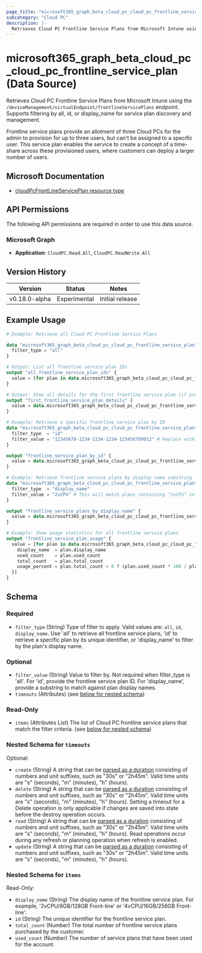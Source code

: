 ```yaml
---
page_title: "microsoft365_graph_beta_cloud_pc_cloud_pc_frontline_service_plan Data Source - terraform-provider-microsoft365"
subcategory: "Cloud PC"
description: |-
  Retrieves Cloud PC Frontline Service Plans from Microsoft Intune using the /deviceManagement/virtualEndpoint/frontlineServicePlans endpoint. Supports filtering by all, id, or display_name for service plan discovery and management.
---
```


# microsoft365_graph_beta_cloud_pc_cloud_pc_frontline_service_plan (Data Source)

Retrieves Cloud PC Frontline Service Plans from Microsoft Intune using the `/deviceManagement/virtualEndpoint/frontlineServicePlans` endpoint. Supports filtering by all, id, or display_name for service plan discovery and management.

Frontline service plans provide an allotment of three Cloud PCs for the admin to provision for up to three users, but can't be assigned to a specific user. This service plan enables the service to create a concept of a time-share across these provisioned users, where customers can deploy a larger number of users.

## Microsoft Documentation

- [cloudPcFrontLineServicePlan resource type](https://learn.microsoft.com/en-us/graph/api/resources/cloudpcfrontlineserviceplan?view=graph-rest-beta)

## API Permissions

The following API permissions are required in order to use this data source.

### Microsoft Graph

- **Application**: `CloudPC.Read.All`, `CloudPC.ReadWrite.All`

## Version History

| Version | Status | Notes |
|---------|--------|-------|
| v0.18.0-alpha | Experimental | Initial release |

## Example Usage

```terraform
# Example: Retrieve all Cloud PC Frontline Service Plans

data "microsoft365_graph_beta_cloud_pc_cloud_pc_frontline_service_plan" "all" {
  filter_type = "all"
}

# Output: List all frontline service plan IDs
output "all_frontline_service_plan_ids" {
  value = [for plan in data.microsoft365_graph_beta_cloud_pc_cloud_pc_frontline_service_plan.all.items : plan.id]
}

# Output: Show all details for the first frontline service plan (if present)
output "first_frontline_service_plan_details" {
  value = data.microsoft365_graph_beta_cloud_pc_cloud_pc_frontline_service_plan.all.items[0]
}

# Example: Retrieve a specific frontline service plan by ID
data "microsoft365_graph_beta_cloud_pc_cloud_pc_frontline_service_plan" "by_id" {
  filter_type  = "id"
  filter_value = "12345678-1234-1234-1234-123456789012" # Replace with an actual ID
}

output "frontline_service_plan_by_id" {
  value = data.microsoft365_graph_beta_cloud_pc_cloud_pc_frontline_service_plan.by_id.items[0]
}

# Example: Retrieve frontline service plans by display name substring
data "microsoft365_graph_beta_cloud_pc_cloud_pc_frontline_service_plan" "by_display_name" {
  filter_type  = "display_name"
  filter_value = "2vCPU" # This will match plans containing "2vCPU" in their name
}

output "frontline_service_plans_by_display_name" {
  value = data.microsoft365_graph_beta_cloud_pc_cloud_pc_frontline_service_plan.by_display_name.items
}

# Example: Show usage statistics for all frontline service plans
output "frontline_service_plan_usage" {
  value = [for plan in data.microsoft365_graph_beta_cloud_pc_cloud_pc_frontline_service_plan.all.items : {
    display_name  = plan.display_name
    used_count    = plan.used_count
    total_count   = plan.total_count
    usage_percent = plan.total_count > 0 ? (plan.used_count * 100 / plan.total_count) : 0
  }]
}
```

<!-- schema generated by tfplugindocs -->
## Schema

### Required

- `filter_type` (String) Type of filter to apply. Valid values are: `all`, `id`, `display_name`. Use 'all' to retrieve all frontline service plans, 'id' to retrieve a specific plan by its unique identifier, or 'display_name' to filter by the plan's display name.

### Optional

- `filter_value` (String) Value to filter by. Not required when filter_type is 'all'. For 'id', provide the frontline service plan ID. For 'display_name', provide a substring to match against plan display names.
- `timeouts` (Attributes) (see [below for nested schema](#nestedatt--timeouts))

### Read-Only

- `items` (Attributes List) The list of Cloud PC frontline service plans that match the filter criteria. (see [below for nested schema](#nestedatt--items))

<a id="nestedatt--timeouts"></a>
### Nested Schema for `timeouts`

Optional:

- `create` (String) A string that can be [parsed as a duration](https://pkg.go.dev/time#ParseDuration) consisting of numbers and unit suffixes, such as "30s" or "2h45m". Valid time units are "s" (seconds), "m" (minutes), "h" (hours).
- `delete` (String) A string that can be [parsed as a duration](https://pkg.go.dev/time#ParseDuration) consisting of numbers and unit suffixes, such as "30s" or "2h45m". Valid time units are "s" (seconds), "m" (minutes), "h" (hours). Setting a timeout for a Delete operation is only applicable if changes are saved into state before the destroy operation occurs.
- `read` (String) A string that can be [parsed as a duration](https://pkg.go.dev/time#ParseDuration) consisting of numbers and unit suffixes, such as "30s" or "2h45m". Valid time units are "s" (seconds), "m" (minutes), "h" (hours). Read operations occur during any refresh or planning operation when refresh is enabled.
- `update` (String) A string that can be [parsed as a duration](https://pkg.go.dev/time#ParseDuration) consisting of numbers and unit suffixes, such as "30s" or "2h45m". Valid time units are "s" (seconds), "m" (minutes), "h" (hours).


<a id="nestedatt--items"></a>
### Nested Schema for `items`

Read-Only:

- `display_name` (String) The display name of the frontline service plan. For example, '2vCPU/8GB/128GB Front-line' or '4vCPU/16GB/256GB Front-line'.
- `id` (String) The unique identifier for the frontline service plan.
- `total_count` (Number) The total number of frontline service plans purchased by the customer.
- `used_count` (Number) The number of service plans that have been used for the account. 